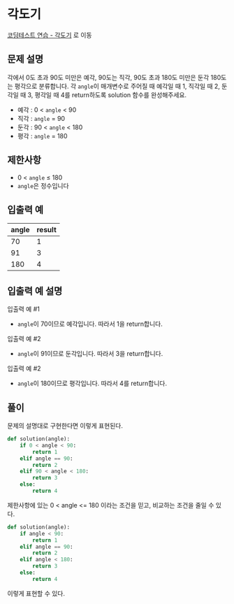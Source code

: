 # 각도기

[코딩테스트 연습 - 각도기][1] 로 이동

## 문제 설명

각에서 0도 초과 90도 미만은 예각, 90도는 직각, 90도 초과 180도 미만은 둔각 180도는 평각으로 분류합니다. 각 `angle`이 매개변수로 주어질 때 예각일 때 1, 직각일 때 2, 둔각일 때 3, 평각일 때 4를 return하도록 solution 함수를 완성해주세요.

- 예각 : 0 < `angle` < 90
- 직각 : `angle` = 90
- 둔각 : 90 < `angle` < 180
- 평각 : `angle` = 180

## 제한사항

- 0 < `angle` ≤ 180
- `angle`은 정수입니다

## 입출력 예

| angle | result |
| ----- | ------ |
| 70    | 1      |
| 91    | 3      |
| 180   | 4      |

## 입출력 예 설명

입출력 예 #1

- `angle`이 70이므로 예각입니다. 따라서 1을 return합니다.

입출력 예 #2

- `angle`이 91이므로 둔각입니다. 따라서 3을 return합니다.

입출력 예 #2

- `angle`이 180이므로 평각입니다. 따라서 4를 return합니다.

## 풀이

문제의 설명대로 구현한다면 이렇게 표현된다.

```python
def solution(angle):
    if 0 < angle < 90:
        return 1
    elif angle == 90:
        return 2
    elif 90 < angle < 180:
        return 3
    else:
        return 4
```

제한사항에 있는 0 < angle <= 180 이라는 조건을 믿고,
비교하는 조건을 줄일 수 있다.

```python
def solution(angle):
    if angle < 90:
        return 1
    elif angle == 90:
        return 2
    elif angle < 180:
        return 3
    else:
        return 4
```

이렇게 표현할 수 있다.

[1]: https://school.programmers.co.kr/learn/courses/30/lessons/120829
